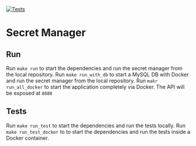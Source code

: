 <a href="https://github.com/SENERGY-Platform/mgw-secret-manager/actions/workflows/test.yml" rel="nofollow">
        <img src="https://github.com/SENERGY-Platform/mgw-secret-manager/actions/workflows/test.yml/badge.svg" alt="Tests" />
</a>

# Secret Manager
## Run 
Run `make run` to start the dependencies and run the secret manager from the local repository.
Run `make run_with_db` to start a MySQL DB with Docker and run the secret manager from the local repository.
Run `makr run_all_docker` to start the application completely via Docker. The API will be exposed at `8080`

## Tests
Run `make run_test` to start the dependencies and run the tests locally.
Run `make run_test_docker` to to start the dependencies and run the tests inside a Docker container.
